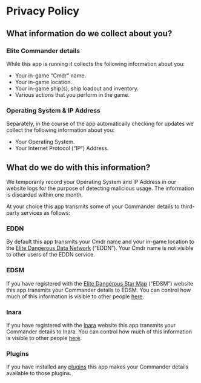 # Privacy Policy

## What information do we collect about you?

### Elite Commander details

While this app is running it collects the following information about you:

- Your in-game “Cmdr” name.
- Your in-game location.
- Your in-game ship(s), ship loadout and inventory.
- Various actions that you perform in the game.

### Operating System & IP Address

Separately, in the course of the app automatically checking for updates we collect the following information about you:

- Your Operating System.
- Your Internet Protocol (“IP”) Address.

## What do we do with this information?

We temporarily record your Operating System and IP Address in our website logs for the purpose of detecting malicious usage. The information is discarded within one month.

At your choice this app transmits some of your Commander details to third-party services as follows:

### EDDN

By default this app transmits your Cmdr name and your in-game location to the [Elite Dangerous Data Network](https://github.com/EDSM-NET/EDDN/wiki) (“EDDN”). Your Cmdr name is not visible to other users of the EDDN service.

### EDSM

If you have registered with the [Elite Dangerous Star Map](https://www.edsm.net/) (“EDSM”) website this app transmits your Commander details to EDSM. You can control how much of this information is visible to other people [here](https://www.edsm.net/settings/public-profile).

### Inara

If you have registered with the [Inara](https://inara.cz/) website this app transmits your Commander details to Inara. You can control how much of this information is visible to other people [here](https://inara.cz/settings/).

### Plugins

If you have installed any [plugins](https://github.com/EDCD/EDMarketConnector/wiki/Plugins) this app makes your Commander details available to those plugins.
